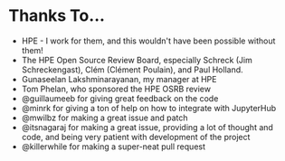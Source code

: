 <!---
(C) Copyright 2019 Hewlett Packard Enterprise Development LP

Permission is hereby granted, free of charge, to any person obtaining a
copy of this software and associated documentation files (the "Software"),
to deal in the Software without restriction, including without limitation
the rights to use, copy, modify, merge, publish, distribute, sublicense,
and/or sell copies of the Software, and to permit persons to whom the
Software is furnished to do so, subject to the following conditions:

The above copyright notice and this permission notice shall be included
in all copies or substantial portions of the Software.

THE SOFTWARE IS PROVIDED "AS IS", WITHOUT WARRANTY OF ANY KIND, EXPRESS OR
IMPLIED, INCLUDING BUT NOT LIMITED TO THE WARRANTIES OF MERCHANTABILITY,
FITNESS FOR A PARTICULAR PURPOSE AND NONINFRINGEMENT.  IN NO EVENT SHALL
THE AUTHORS OR COPYRIGHT HOLDERS BE LIABLE FOR ANY CLAIM, DAMAGES OR
OTHER LIABILITY, WHETHER IN AN ACTION OF CONTRACT, TORT OR OTHERWISE,
ARISING FROM, OUT OF OR IN CONNECTION WITH THE SOFTWARE OR THE USE OR
OTHER DEALINGS IN THE SOFTWARE.
--->

# Thanks To...

* HPE - I work for them, and this wouldn't have been possible without them!
* The HPE Open Source Review Board, especially Schreck (Jim Schreckengast), Clém (Clément Poulain), and Paul Holland.
* Gunaseelan Lakshminarayanan, my manager at HPE
* Tom Phelan, who sponsored the HPE OSRB review
* @guillaumeeb for giving great feedback on the code
* @minrk for giving a ton of help on how to integrate with JupyterHub
* @mwilbz for making a great issue and patch
* @itsnagaraj for making a great issue, providing a lot of thought and code, and being very patient with development of the project
* @killerwhile for making a super-neat pull request
